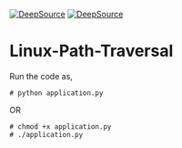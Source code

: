 [![DeepSource](https://deepsource.io/gh/Gauravtalreja1/Linux-Path-Traversal.svg/?label=active+issues&show_trend=true)](https://deepsource.io/gh/Gauravtalreja1/Linux-Path-Traversal/?ref=repository-badge)
[![DeepSource](https://deepsource.io/gh/Gauravtalreja1/Linux-Path-Traversal.svg/?label=resolved+issues&show_trend=true)](https://deepsource.io/gh/Gauravtalreja1/Linux-Path-Traversal/?ref=repository-badge)

# Linux-Path-Traversal

Run the code as,
```
# python application.py
```

OR

```
# chmod +x application.py
# ./application.py
```
